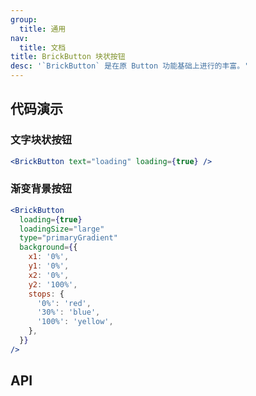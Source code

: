 ```yaml
---
group:
  title: 通用
nav:
  title: 文档
title: BrickButton 块状按钮
desc: '`BrickButton` 是在原 Button 功能基础上进行的丰富。'
---
```


## 代码演示

### 文字块状按钮

```jsx
<BrickButton text="loading" loading={true} />
```

### 渐变背景按钮

```jsx
<BrickButton
  loading={true}
  loadingSize="large"
  type="primaryGradient"
  background={{
    x1: '0%',
    y1: '0%',
    x2: '0%',
    y2: '100%',
    stops: {
      '0%': 'red',
      '30%': 'blue',
      '100%': 'yellow',
    },
  }}
/>
```

## API

<Props name="BrickButtonProps"></Props>
